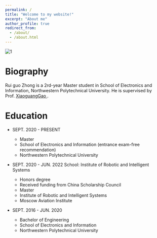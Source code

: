 ```yaml
---
permalink: /
title: "Welcome to my website!"
excerpt: "About me"
author_profile: true
redirect_from: 
  - /about/
  - /about.html
---
```

![1](https://user-images.githubusercontent.com/35895359/185299190-01d71681-f0db-4004-a6cd-9f811114a4be.jpg)


Biography
===
Rui guo Zhong is a 2rd-year Master student in School of Electronics and Information, Northwestern Polytechnical University. He is supervised by Prof. [XiaoguangGao
](https://teacher.nwpu.edu.cn/gaoxiaoguang.html).


Education
===
* SEPT. 2020 - PRESENT

  - Master
  - School of Electronics and Information (entrance exam-free recommendation)
  - Northwestern Polytechnical University

* SEPT. 2020 - JUN. 2022
School: Institute of Robotic and Intelligent Systems
  
  - Honors degree
  - Received funding from China Scholarship Council
  - Master
  - Institute of Robotic and Intelligent Systems
  - Moscow Aviation Institute
  
  
* SEPT. 2016 - JUN. 2020

  - Bachelor of Engineering
  - School of Electronics and Information
  - Northwestern Polytechnical University
